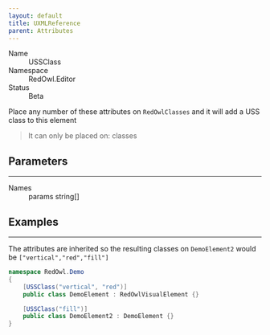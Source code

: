 ```yaml
---
layout: default
title: UXMLReference
parent: Attributes
---
```


<dl>
  <dt>Name</dt>
  <dd>USSClass</dd>
  <dt>Namespace</dt>
  <dd>RedOwl.Editor</dd>
  <dt>Status</dt>
  <dd><span class="label label-yellow">Beta</span></dd>
</dl>

Place any number of these attributes on `RedOwlClasses` and it will add a USS class to this element

<blockquote>It can only be placed on: classes</blockquote>

## Parameters
---

<dl>
  <dt>Names</dt>
  <dd>params string[]</dd>
</dl>

## Examples
---

The attributes are inherited so the resulting classes on `DemoElement2` would be `["vertical","red","fill"]`

```cs
namespace RedOwl.Demo
{
    [USSClass("vertical", "red")]
    public class DemoElement : RedOwlVisualElement {}

    [USSClass("fill")]
    public class DemoElement2 : DemoElement {}
}
```
